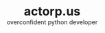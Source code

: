 <div id="header" align="center" style="margin: 0;">
    <h1 style="margin: 0">actorp.us</h1>
    overconfident python developer
</div>
